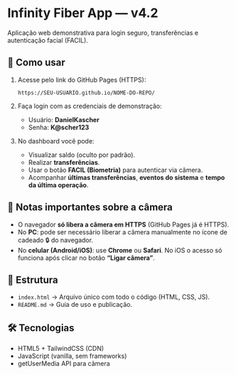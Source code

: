 # Infinity Fiber App — v4.2

Aplicação web demonstrativa para login seguro, transferências e autenticação facial (FACIL).

## 🚀 Como usar

1. Acesse pelo link do GitHub Pages (HTTPS):  
   ```
   https://SEU-USUARIO.github.io/NOME-DO-REPO/
   ```

2. Faça login com as credenciais de demonstração:  
   - Usuário: **DanielKascher**  
   - Senha: **K@scher123**  

3. No dashboard você pode:  
   - Visualizar saldo (oculto por padrão).  
   - Realizar **transferências**.  
   - Usar o botão **FACIL (Biometria)** para autenticar via câmera.  
   - Acompanhar **últimas transferências**, **eventos do sistema** e **tempo da última operação**.  

## 📱 Notas importantes sobre a câmera

- O navegador **só libera a câmera em HTTPS** (GitHub Pages já é HTTPS).  
- No **PC**: pode ser necessário liberar a câmera manualmente no ícone de cadeado 🔒 do navegador.  
- No **celular (Android/iOS)**: use **Chrome** ou **Safari**. No iOS o acesso só funciona após clicar no botão **“Ligar câmera”**.  

## 📂 Estrutura

- `index.html` → Arquivo único com todo o código (HTML, CSS, JS).  
- `README.md` → Guia de uso e publicação.  

## 🛠️ Tecnologias

- HTML5 + TailwindCSS (CDN)  
- JavaScript (vanilla, sem frameworks)  
- getUserMedia API para câmera  
